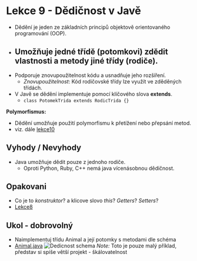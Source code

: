# Lekce 9 - Dědičnost v Javě
- Dědění je jeden ze základních principů objektově orientovaného programování (OOP).
- Umožňuje jedné třídě (potomkovi) zdědit vlastnosti a metody jiné třídy (rodiče).
    - 
- Podporuje znovupoužitelnost kódu a usnadňuje jeho rozšíření.
    - *Znovupoužitelnost*: Kód rodičovské třídy lze využít ve zděděných třídách.
- V Javě se dědění implementuje pomocí klíčového slova **extends**.
    -  ``class PotomekTrida extends RodicTrida {}``   

**Polymorfismus:** 
- Dědění umožňuje použití polymorfismu k přetížení nebo přepsání metod.
- viz. dále [lekce10]()

## Vyhody / Nevyhody
- Java umožňuje dědit pouze z jednoho rodiče.
    - Oproti Python, Ruby, C++ nemá java vícenásobnou dědičnost.

## Opakovani 
- Co je to *konstruktor*? a klicove slovo *this*? *Getters*? *Setters*?
- [Lekce8](../../Lekce8/lekce8/README.md)

## Ukol - dobrovolný
- Naimplementuj třídu Animal a její potomky s metodami dle schéma
- [Animal.java](src/Animal.java)
![Dedicnost schema](/Inheritance_scheme.png)
*Note:* Toto je pouze malý příklad, představ si spíše větší projekt - škálovatelnost
